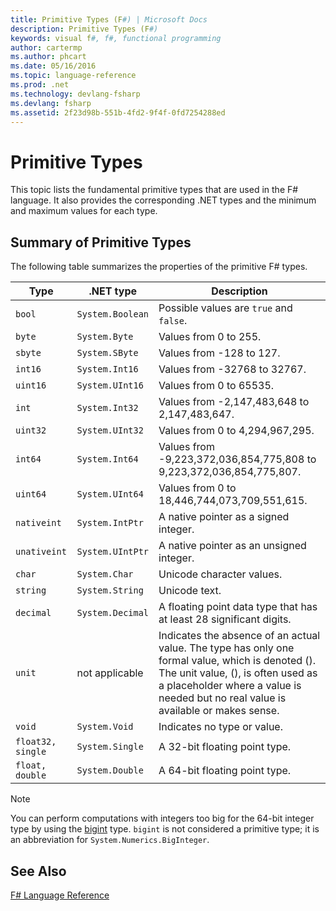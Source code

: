 ```yaml
---
title: Primitive Types (F#) | Microsoft Docs
description: Primitive Types (F#)
keywords: visual f#, f#, functional programming
author: cartermp
ms.author: phcart
ms.date: 05/16/2016
ms.topic: language-reference
ms.prod: .net
ms.technology: devlang-fsharp
ms.devlang: fsharp
ms.assetid: 2f23d98b-551b-4fd2-9f4f-0fd7254288ed
---
```


# Primitive Types

This topic lists the fundamental primitive types that are used in the F# language. It also provides the corresponding .NET types and the minimum and maximum values for each type.

## Summary of Primitive Types
The following table summarizes the properties of the primitive F# types.

|Type|.NET type|Description|
|----|---------|-----------|
|`bool`|`System.Boolean`|Possible values are `true` and `false`.|
|`byte`|`System.Byte`|Values from 0 to 255.|
|`sbyte`|`System.SByte`|Values from -128 to 127.|
|`int16`|`System.Int16`|Values from -32768 to 32767.|
|`uint16`|`System.UInt16`|Values from 0 to 65535.|
|`int`|`System.Int32`|Values from -2,147,483,648 to 2,147,483,647.|
|`uint32`|`System.UInt32`|Values from 0 to 4,294,967,295.|
|`int64`|`System.Int64`|Values from -9,223,372,036,854,775,808 to 9,223,372,036,854,775,807.|
|`uint64`|`System.UInt64`|Values from 0 to 18,446,744,073,709,551,615.|
|`nativeint`|`System.IntPtr`|A native pointer as a signed integer.|
|`unativeint`|`System.UIntPtr`|A native pointer as an unsigned integer.|
|`char`|`System.Char`|Unicode character values.|
|`string`|`System.String`|Unicode text.|
|`decimal`|`System.Decimal`|A floating point data type that has at least 28 significant digits.|
|`unit`|not applicable|Indicates the absence of an actual value. The type has only one formal value, which is denoted (). The unit value, (), is often used as a placeholder where a value is needed but no real value is available or makes sense.|
|`void`|`System.Void`|Indicates no type or value.|
|`float32, single`|`System.Single`|A 32-bit floating point type.|
|`float, double`|`System.Double`|A 64-bit floating point type.|

>[!NOTE]
You can perform computations with integers too big for the 64-bit integer type by using the [bigint](https://msdn.microsoft.com/library/dc8be18d-4042-46c4-b136-2f21a84f6efa) type. `bigint` is not considered a primitive type; it is an abbreviation for `System.Numerics.BigInteger`.

## See Also
[F# Language Reference](index.md)
